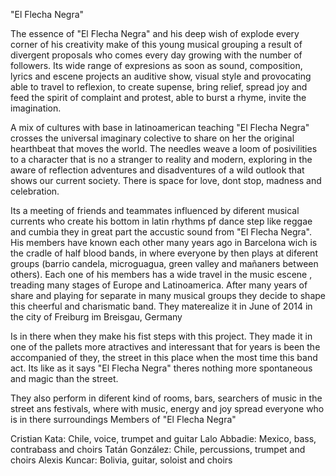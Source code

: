 "El Flecha Negra"

The essence of "El Flecha Negra" and his deep wish of explode every corner of his creativity make of this young musical grouping a result of divergent proposals who comes every day growing with the number of followers. Its wide range of expresions as soon as sound, composition, lyrics and escene projects an auditive show, visual style and provocating able to travel to reflexion, to create supense, bring relief, spread joy and feed the spirit of complaint and protest, able to burst a rhyme, invite the imagination.

A mix of cultures with base in latinoamerican teaching "El Flecha Negra" crosses the universal imaginary colective to share on her the original hearthbeat that moves the world.
The needles weave a loom of posivilities to a character that is no a stranger to reality and modern, exploring in the aware of reflection adventures and disadventures of a wild outlook that shows our current society. There is space for love, dont stop, madness and celebration.

Its a meeting of friends and teammates influenced by diferent musical currents who create his bottom in latin rhythms pf dance step like reggae and cumbia they in great part the accustic sound from "El Flecha Negra". His members have known each other many years ago in Barcelona wich is the cradle of half blood bands, in where everyone by then plays at diferent groups (barrio candela, microguagua, green valley and mañaners between others).
Each one of his members has a wide travel in the music escene , treading many stages of Europe and Latinoamerica. After many years of share and playing for separate  in many musical groups they decide to shape this cheerful and charismatic band. They materealize it in June of 2014 in the city of Freiburg im Breisgau, Germany

Is in there when they make his fist steps with this project. They made it in one of the pallets more atractives and interessant that for years is been the accompanied of they, the street in this place when the most time this band act. Its like as it says "El Flecha Negra" theres nothing more spontaneous and magic than the street.

They also perform in diferent kind of rooms, bars, searchers of music in the street ans festivals, where with music, energy and joy spread everyone who is in there surroundings
Members of "El Flecha Negra"

Cristian Kata: Chile, voice, trumpet and guitar      Lalo Abbadie: Mexico, bass, contrabass and choirs
Tatán González: Chile, percussions, trumpet and choirs      Alexis Kuncar: Bolivia, guitar, soloist and choirs

